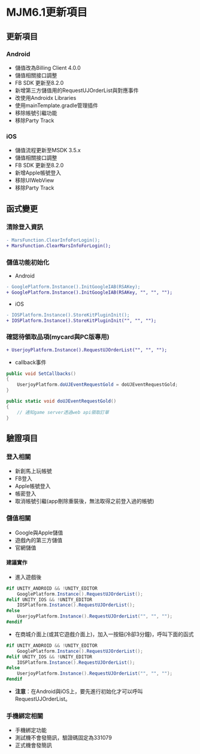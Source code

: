 # MJM6.1更新項目
## 更新項目
### Android
* 儲值改為Billing Client 4.0.0
* 儲值相關接口調整
* FB SDK 更新至8.2.0
* 新增第三方儲值用的RequestUJOrderList與對應事件
* 改使用Androidx Libraries
* 使用mainTemplate.gradle管理插件
* 移除帳號引繼功能
* 移除Party Track

### iOS
* 儲值流程更新至MSDK 3.5.x
* 儲值相關接口調整
* FB SDK 更新至8.2.0
* 新增Apple帳號登入
* 移除UIWebView
* 移除Party Track

## 函式變更
### 清除登入資訊
```diff
- MarsFunction.ClearInfoForLogin();
+ MarsFunction.ClearMarsInfoForLogin();
```

### 儲值功能初始化
* Android
```diff
- GooglePlatform.Instance().InitGoogleIAB(RSAKey);
+ GooglePlatform.Instance().InitGoogleIAB(RSAKey, "", "", "");
```

* iOS
```diff
- IOSPlatform.Instance().StoreKitPluginInit();
+ IOSPlatform.Instance().StoreKitPluginInit("", "", "");
```

### 確認待領取品項(mycard與PC版專用)
```diff
+ UserjoyPlatform.Instance().RequestUJOrderList("", "", "");
```

* callback事件
```csharp
public void SetCallbacks()
{
    UserjoyPlatform.doUJEventRequestGold = doUJEventRequestGold;
}

public static void doUJEventRequestGold()
{
    // 通知game server透過web api領取訂單
}
```

## 驗證項目
### 登入相關
* 新創馬上玩帳號
* FB登入
* Apple帳號登入
* 帳密登入
* 取消帳號引繼(app刪除重裝後，無法取得之前登入過的帳號)

### 儲值相關
* Google與Apple儲值
* 遊戲內的第三方儲值
* 官網儲值

#### 建議實作
* 進入遊戲後
```csharp
#if UNITY_ANDROID && !UNITY_EDITOR
    GooglePlatform.Instance().RequestUJOrderList();
#elif UNITY_IOS && !UNITY_EDITOR
    IOSPlatform.Instance().RequestUJOrderList();
#else
    UserjoyPlatform.Instance().RequestUJOrderList("", "", "");
#endif
```

* 在商城介面上(或其它遊戲介面上)，加入一按鈕(冷卻3分鐘)，呼叫下面的函式
```csharp
#if UNITY_ANDROID && !UNITY_EDITOR
    GooglePlatform.Instance().RequestUJOrderList();
#elif UNITY_IOS && !UNITY_EDITOR
    IOSPlatform.Instance().RequestUJOrderList();
#else
    UserjoyPlatform.Instance().RequestUJOrderList("", "", "");
#endif
```

* **注意**：在Android與iOS上，要先進行初始化才可以呼叫RequestUJOrderList。

### 手機綁定相關
* 手機綁定功能
* 測試機不會發簡訊，驗證碼固定為331079
* 正式機會發簡訊
